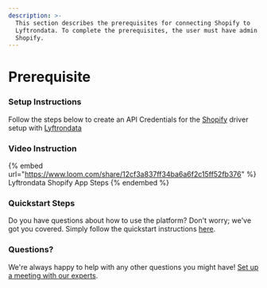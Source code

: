 ```yaml
---
description: >-
  This section describes the prerequisites for connecting Shopify to
  Lyftrondata. To complete the prerequisites, the user must have admin access to
  Shopify.
---
```


# Prerequisite

<mark style="color:blue;"></mark>

### Setup Instructions

Follow the steps below to create an API Credentials for the [Shopify](https://www.lyftrondata.com/integration/commerce-analytics/shopify/) driver setup with [Lyftrondata](https://www.lyftrondata.com)

### Video Instruction

{% embed url="https://www.loom.com/share/12cf3a837ff34ba6a6f2c15ff52fb376" %}
Lyftrondata Shopify App Steps
{% endembed %}

### Quickstart Steps

Do you have questions about how to use the platform? Don't worry; we've got you covered. Simply follow the quickstart instructions [here](README.md).

### Questions? <a href="#questions" id="questions"></a>

We're always happy to help with any other questions you might have! [Set up a meeting with our experts](https://www.lyftrondata.com/book-a-meeting/).

